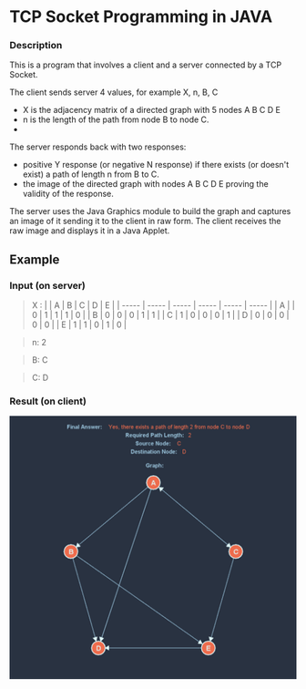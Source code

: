 # TCP Socket Programming in JAVA


### Description
This is a program that involves a client and a server connected by a TCP Socket.

The client sends server 4 values, for example X, n, B, C
- X is the adjacency matrix of a directed graph with 5 nodes A B C D E 
- n is the length of the path from node B to node C.
- 
The server responds back with two responses:
- positive Y response (or negative N response) if there exists (or doesn't exist) a path of length n from B to C.
- the image of the directed graph with nodes A B C D E proving the validity of the response.

The server uses the Java Graphics module to build the graph and captures an image of it sending it to the client in raw form. The client receives the raw image and displays it in a Java Applet.


## Example
### Input (on server)
>  X :
> |   | A | B | C | D | E |
> | ----- | ----- | ----- | ----- | ----- | ----- |
> | A |  | 0 | 1 | 1 | 1 | 0 |
> | B | 0 | 0 | 0 | 1 | 1 |
> | C | 1 | 0 | 0 | 0 | 1 |
> | D | 0 | 0 | 0 | 0 | 0 |
> | E | 1 | 1 | 0 | 1 | 0 |

> n: 2

> B: C

> C: D

### Result (on client)

<img src="https://github.com/ishitb/TCP_Sockets_Java/blob/main/Result.png"/>
